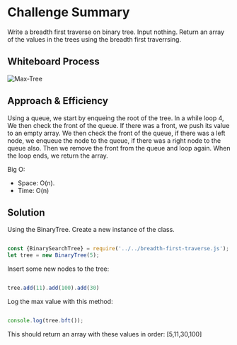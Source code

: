 # Challenge Summary
<!-- Description of the challenge -->
Write a breadth first traverse on binary tree. Input nothing. Return an array of the values in the trees using the breadth first traverrsing.

## Whiteboard Process
<!-- Embedded whiteboard image -->
![Max-Tree](../../../../assets/breadthfirst.jpegg)

## Approach & Efficiency
<!-- What approach did you take? Why? What is the Big O space/time for this approach? -->
Using a queue, we start by enqueing the root of the tree. In a while loop 4, We then check the front of the queue. If there was a front, we push its value to an empty array. We then check the front of the queue, if there was a left node, we enqueue the node to the queue, if there was a right node to the queue also. Then we remove the front from the queue and loop again. When the loop ends, we return the array.

Big O:

* Space: O(n).
* Time: O(n)

## Solution
<!-- Show how to run your code, and examples of it in action -->
Using the BinaryTree. Create a new instance of the class.

```javascript

const {BinarySearchTree} = require('../../breadth-first-traverse.js');
let tree = new BinaryTree(5);

```

Insert some new nodes to the tree:

```javascript

tree.add(11).add(100).add(30)

```

Log the max value with this method:

```javascript

console.log(tree.bft());

```

This should return an array with these values in order: [5,11,30,100]
